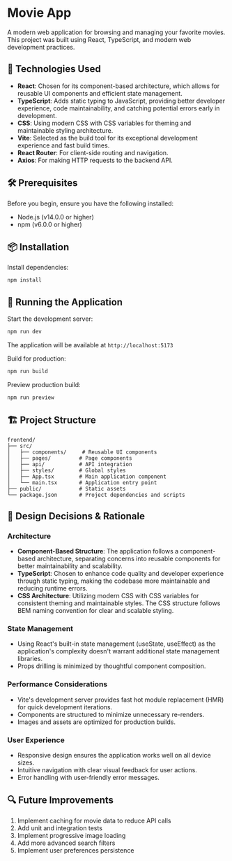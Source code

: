 # Movie App

A modern web application for browsing and managing your favorite movies. This project was built using React, TypeScript, and modern web development practices.

## 🚀 Technologies Used

- **React**: Chosen for its component-based architecture, which allows for reusable UI components and efficient state management.
- **TypeScript**: Adds static typing to JavaScript, providing better developer experience, code maintainability, and catching potential errors early in development.
- **CSS**: Using modern CSS with CSS variables for theming and maintainable styling architecture.
- **Vite**: Selected as the build tool for its exceptional development experience and fast build times.
- **React Router**: For client-side routing and navigation.
- **Axios**: For making HTTP requests to the backend API.

## 🛠️ Prerequisites

Before you begin, ensure you have the following installed:
- Node.js (v14.0.0 or higher)
- npm (v6.0.0 or higher)

## 📦 Installation

Install dependencies:
```bash
npm install
```

## 🚀 Running the Application

Start the development server:
```bash
npm run dev
```
The application will be available at `http://localhost:5173`

Build for production:
```bash
npm run build
```

Preview production build:
```bash
npm run preview
```

## 🏗️ Project Structure

```
frontend/
├── src/
│   ├── components/     # Reusable UI components
│   ├── pages/         # Page components
│   ├── api/           # API integration
│   ├── styles/        # Global styles
│   ├── App.tsx        # Main application component
│   └── main.tsx       # Application entry point
├── public/            # Static assets
└── package.json       # Project dependencies and scripts
```

## 💭 Design Decisions & Rationale

### Architecture
- **Component-Based Structure**: The application follows a component-based architecture, separating concerns into reusable components for better maintainability and scalability.
- **TypeScript**: Chosen to enhance code quality and developer experience through static typing, making the codebase more maintainable and reducing runtime errors.
- **CSS Architecture**: Utilizing modern CSS with CSS variables for consistent theming and maintainable styles. The CSS structure follows BEM naming convention for clear and scalable styling.

### State Management
- Using React's built-in state management (useState, useEffect) as the application's complexity doesn't warrant additional state management libraries.
- Props drilling is minimized by thoughtful component composition.

### Performance Considerations
- Vite's development server provides fast hot module replacement (HMR) for quick development iterations.
- Components are structured to minimize unnecessary re-renders.
- Images and assets are optimized for production builds.

### User Experience
- Responsive design ensures the application works well on all device sizes.
- Intuitive navigation with clear visual feedback for user actions.
- Error handling with user-friendly error messages.

## 🔍 Future Improvements

1. Implement caching for movie data to reduce API calls
2. Add unit and integration tests
3. Implement progressive image loading
4. Add more advanced search filters
5. Implement user preferences persistence
